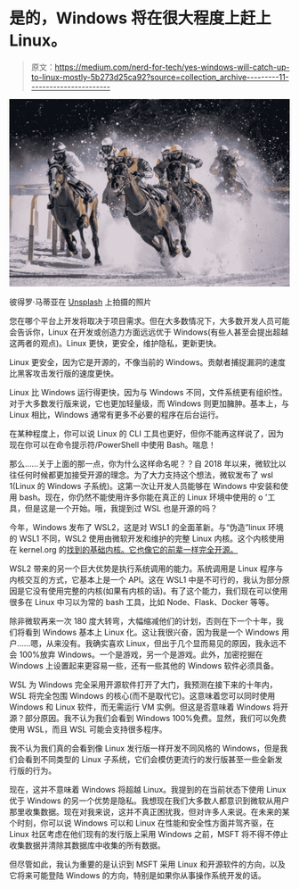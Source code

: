 # 是的，Windows 将在很大程度上赶上 Linux。

> 原文：<https://medium.com/nerd-for-tech/yes-windows-will-catch-up-to-linux-mostly-5b273d25ca92?source=collection_archive---------11----------------------->

![](img/d5621e87d15614bee555c76621189ec1.png)

彼得罗·马蒂亚在 [Unsplash](https://unsplash.com?utm_source=medium&utm_medium=referral) 上拍摄的照片

您在哪个平台上开发将取决于项目需求。但在大多数情况下，大多数开发人员可能会告诉你，Linux 在开发或创造力方面远远优于 Windows(有些人甚至会提出超越这两者的观点)。Linux 更快，更安全，维护隐私，更新更快。

Linux 更安全，因为它是开源的，不像当前的 Windows。贡献者捕捉漏洞的速度比黑客攻击发行版的速度更快。

Linux 比 Windows 运行得更快，因为与 Windows 不同，文件系统更有组织性。对于大多数发行版来说，它也更加轻量级，而 Windows 则更加臃肿。基本上，与 Linux 相比，Windows 通常有更多不必要的程序在后台运行。

在某种程度上，你可以说 Linux 的 CLI 工具也更好，但你不能再这样说了，因为现在你可以在命令提示符/PowerShell 中使用 Bash。喘息！

那么……关于上面的那一点，你为什么这样命名呢？？自 2018 年以来，微软比以往任何时候都更加接受开源的理念。为了大力支持这个想法，微软发布了 wsl 1(Linux 的 Windows 子系统)。这第一次让开发人员能够在 Windows 中安装和使用 bash。现在，你仍然不能使用许多你能在真正的 Linux 环境中使用的 o '工具，但是这是一个开始。哦，我提到过 WSL 也是开源的吗？

今年，Windows 发布了 WSL2，这是对 WSL1 的全面革新。与“伪造”linux 环境的 WSL1 不同，WSL2 使用由微软开发和维护的完整 Linux 内核。这个内核使用在 kernel.org 的[找到的基础内核。它也像它的前辈一样完全开源。](http://kernel.org)

WSL2 带来的另一个巨大优势是执行系统调用的能力。系统调用是 Linux 程序与内核交互的方式，它基本上是一个 API。这在 WSL1 中是不可行的，我认为部分原因是它没有使用完整的内核(如果有内核的话)。有了这个能力，我们现在可以使用很多在 Linux 中习以为常的 bash 工具，比如 Node、Flask、Docker 等等。

除非微软再来一次 180 度大转弯，大幅缩减他们的计划，否则在下一个十年，我们将看到 Windows 基本上 Linux 化。这让我很兴奋，因为我是一个 Windows 用户……嗯，从来没有。我确实喜欢 Linux，但出于几个显而易见的原因，我永远不会 100%放弃 Windows。一个是游戏，另一个是游戏。此外，加密挖掘在 Windows 上设置起来更容易一些，还有一些其他的 Windows 软件必须具备。

WSL 为 Windows 完全采用开源软件打开了大门，我预测在接下来的十年内，WSL 将完全包围 Windows 的核心(而不是取代它)。这意味着您可以同时使用 Windows 和 Linux 软件，而无需运行 VM 实例。但这是否意味着 Windows 将开源？部分原因。我不认为我们会看到 Windows 100%免费。显然，我们可以免费使用 WSL，而且 WSL 可能会支持很多程序。

我不认为我们真的会看到像 Linux 发行版一样开发不同风格的 Windows，但是我们会看到不同类型的 Linux 子系统，它们会模仿更流行的发行版甚至一些全新发行版的行为。

现在，这并不意味着 Windows 将超越 Linux。我提到的在当前状态下使用 Linux 优于 Windows 的另一个优势是隐私。我想现在我们大多数人都意识到微软从用户那里收集数据。现在对我来说，这并不真正困扰我，但对许多人来说。在未来的某个时刻，你可以说 Windows 可以和 Linux 在性能和安全性方面并驾齐驱，在 Linux 社区考虑在他们现有的发行版上采用 Windows 之前，MSFT 将不得不停止收集数据并清除其数据库中收集的所有数据。

但尽管如此，我认为重要的是认识到 MSFT 采用 Linux 和开源软件的方向，以及它将来可能登陆 Windows 的方向，特别是如果你从事操作系统开发的话。
